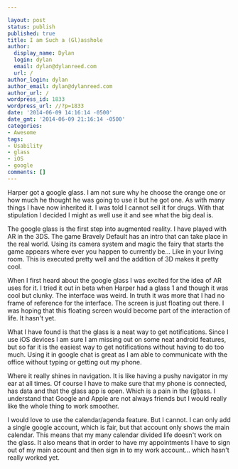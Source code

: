 ```yaml
---

layout: post
status: publish
published: true
title: I am Such a (Gl)asshole
author:
  display_name: Dylan
  login: dylan
  email: dylan@dylanreed.com
  url: /
author_login: dylan
author_email: dylan@dylanreed.com
author_url: /
wordpress_id: 1833
wordpress_url: //?p=1833
date: '2014-06-09 14:16:14 -0500'
date_gmt: '2014-06-09 21:16:14 -0500'
categories:
- Awesome
tags:
- Usability
- glass
- iOS
- google
comments: []
---
```


Harper got a google glass. I am not sure why he choose the orange one or how much he thought he was going to use it but he got one. As with many things I have now inherited it. I was told I cannot sell it for drugs. With that stipulation I decided I might as well use it and see what the big deal is.

The google glass is the first step into augmented reality. I have played with AR in the 3DS. The game Bravely Default has an intro that can take place in the real world. Using its camera system and magic the fairy that starts the game appears where ever you happen to currently be... Like in your living room. This is executed pretty well and the addition of 3D makes it pretty cool. 

When I first heard about the google glass I was excited for the idea of AR uses for it. I tried it out in beta when Harper had a glass 1 and though it was cool but clunky. The interface was weird. In truth it was more that I had no frame of reference for the interface. The screen is just floating out there. I was hoping that this floating screen would become part of the interaction of life. It hasn't yet. 

What I have found is that the glass is a neat way to get notifications. Since I use iOS devices I am sure I am missing out on some neat android features, but so far it is the easiest way to get notifications without having to do too much. Using it in google chat is great as I am able to communicate with the office without typing or getting out my phone. 

Where it really shines in navigation. It is like having a pushy navigator in my ear at all times. Of course I have to make sure that my phone is connected, has data and that the glass app is open. Which is a pain in the (gl)ass. I understand that Google and Apple are not always friends but I would really like the whole thing to work smoother.

I would love to use the calendar/agenda feature. But I cannot. I can only add a single google account, which is fair, but that account only shows the main calendar. This means that my many calendar divided life doesn't work on the glass. It also means that in order to have my appointments I have to sign out of my main account and then sign in to my work account... which hasn't really worked yet. 
